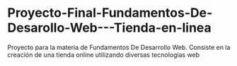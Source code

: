 # Proyecto-Final-Fundamentos-De-Desarollo-Web---Tienda-en-linea
Proyecto para la materia de Fundamentos De Desarrollo Web. Consiste en la creación de una tienda online utilizando diversas tecnologías web
